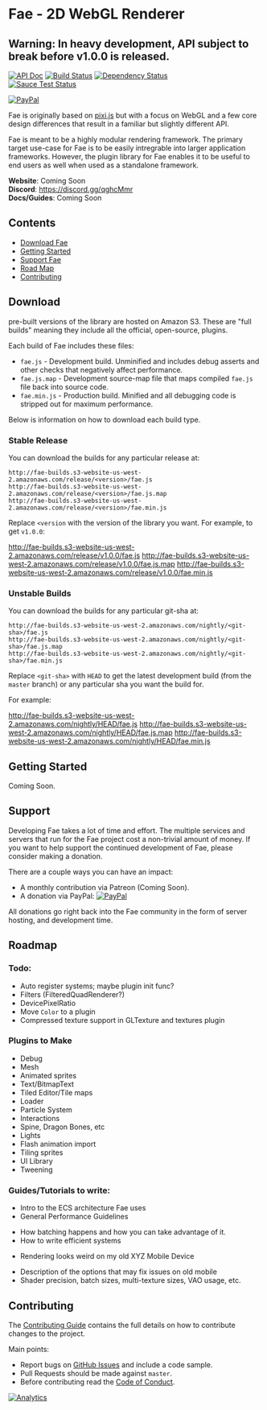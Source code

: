 # Fae - 2D WebGL Renderer

## Warning: In heavy development, API subject to break before v1.0.0 is released.

[![API Doc](https://doclets.io/Fae/fae/master.svg)](https://doclets.io/Fae/fae/master)
[![Build Status](https://travis-ci.org/Fae/fae.svg?branch=master)](https://travis-ci.org/Fae/fae)
[![Dependency Status](https://gemnasium.com/badges/github.com/Fae/fae.svg)](https://gemnasium.com/github.com/Fae/fae)
<br/>
[![Sauce Test Status](https://saucelabs.com/browser-matrix/faejs.svg)](https://saucelabs.com/u/faejs)
<br/>
<!-- [![Patreon](https://img.shields.io/badge/patreon-donate-yellow.svg)][patreon-donate] -->
[![PayPal](https://img.shields.io/badge/paypal-donate-yellow.svg)][paypal-donate]

Fae is originally based on [pixi.js](https://github.com/pixijs/pixi.js) but with a focus on WebGL
and a few core design differences that result in a familiar but slightly different API.

Fae is meant to be a highly modular rendering framework. The primary target use-case for Fae is
to be easily intregrable into larger application frameworks. However, the plugin library for Fae
enables it to be useful to end users as well when used as a standalone framework.

**Website**: Coming Soon<br />
**Discord**: https://discord.gg/qghcMmr<br />
**Docs/Guides**: Coming Soon<br />

## Contents

- [Download Fae](#download)
- [Getting Started](#get-started)
- [Support Fae](#support)
- [Road Map](#roadmap)
- [Contributing](#contributing)

<a name="download"></a>
## Download

pre-built versions of the library are hosted on Amazon S3. These are "full builds" meaning they
include all the official, open-source, plugins.

Each build of Fae includes these files:

- `fae.js` - Development build. Unminified and includes debug asserts and other checks that
    negatively affect performance.
- `fae.js.map` - Development source-map file that maps compiled `fae.js` file back into source
    code.
- `fae.min.js` - Production build. Minified and all debugging code is stripped out for maximum
    performance.

Below is information on how to download each build type.

### Stable Release

You can download the builds for any particular release at:

```
http://fae-builds.s3-website-us-west-2.amazonaws.com/release/<version>/fae.js
http://fae-builds.s3-website-us-west-2.amazonaws.com/release/<version>/fae.js.map
http://fae-builds.s3-website-us-west-2.amazonaws.com/release/<version>/fae.min.js
```

Replace `<version` with the version of the library you want. For example, to get `v1.0.0`:

http://fae-builds.s3-website-us-west-2.amazonaws.com/release/v1.0.0/fae.js
http://fae-builds.s3-website-us-west-2.amazonaws.com/release/v1.0.0/fae.js.map
http://fae-builds.s3-website-us-west-2.amazonaws.com/release/v1.0.0/fae.min.js

### Unstable Builds

You can download the builds for any particular git-sha at:

```
http://fae-builds.s3-website-us-west-2.amazonaws.com/nightly/<git-sha>/fae.js
http://fae-builds.s3-website-us-west-2.amazonaws.com/nightly/<git-sha>/fae.js.map
http://fae-builds.s3-website-us-west-2.amazonaws.com/nightly/<git-sha>/fae.min.js
```

Replace `<git-sha>` with `HEAD` to get the latest development build (from the `master` branch) or
any particular sha you want the build for.

For example:

http://fae-builds.s3-website-us-west-2.amazonaws.com/nightly/HEAD/fae.js
http://fae-builds.s3-website-us-west-2.amazonaws.com/nightly/HEAD/fae.js.map
http://fae-builds.s3-website-us-west-2.amazonaws.com/nightly/HEAD/fae.min.js

<a name="get-started"></a>
## Getting Started

Coming Soon.

<a name="support"></a>
## Support

Developing Fae takes a lot of time and effort. The multiple services and servers that run for
the Fae project cost a non-trivial amount of money. If you want to help support the continued
development of Fae, please consider making a donation.

There are a couple ways you can have an impact:

- A monthly contribution via Patreon (Coming Soon).
- A donation via PayPal: [![PayPal](https://img.shields.io/badge/paypal-donate-yellow.svg)][paypal-donate]

All donations go right back into the Fae community in the form of server hosting, and development
time.

<a name="roadmap"></a>
## Roadmap

### Todo:

- Auto register systems; maybe plugin init func?
- Filters (FilteredQuadRenderer?)
- DevicePixelRatio
- Move `Color` to a plugin
- Compressed texture support in GLTexture and textures plugin

### Plugins to Make

- Debug
- Mesh
- Animated sprites
- Text/BitmapText
- Tiled Editor/Tile maps
- Loader
- Particle System
- Interactions
- Spine, Dragon Bones, etc
- Lights
- Flash animation import
- Tiling sprites
- UI Library
- Tweening

### Guides/Tutorials to write:

- Intro to the ECS architecture Fae uses
- General Performance Guidelines
 * How batching happens and how you can take advantage of it.
 * How to write efficient systems
- Rendering looks weird on my old XYZ Mobile Device
 * Description of the options that may fix issues on old mobile
 * Shader precision, batch sizes, multi-texture sizes, VAO usage, etc.

<a name="contributing"></a>
## Contributing

The [Contributing Guide]() contains the full details on how to contribute
changes to the project.

Main points:

- Report bugs on [GitHub Issues][github-issues] and include a code sample.
- Pull Requests should be made against `master`.
- Before contributing read the [Code of Conduct][code-of-conduct].

[mini-signals]: https://github.com/Hypercubed/mini-signals
[ee3]: https://github.com/primus/eventemitter3
[event-tests]: https://github.com/Hypercubed/EventsSpeedTests
[github-issues]: https://github.com/Fae/fae/issues
[code-of-conduct]: https://github.com/Fae/fae/blob/master/CODE_OF_CONDUCT.md
[paypal-donate]: https://www.paypal.com/cgi-bin/webscr?cmd=_donations&business=CAP4H5ZVLHMMW&lc=US&item_name=Fae&currency_code=USD&bn=PP%2dDonationsBF%3abtn_donateCC_LG%2egif%3aNonHosted
[patreon-donate]: https://www.patreon.com/user?u=2430663

[![Analytics](https://ga-beacon.appspot.com/UA-27838577-5/Fae/fae)](https://github.com/igrigorik/ga-beacon)
